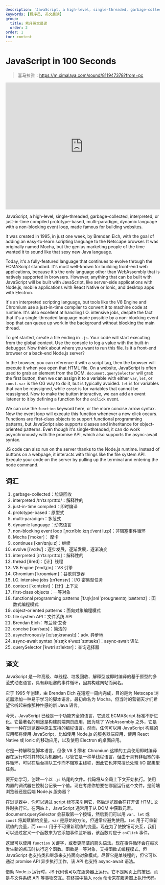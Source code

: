 ```yaml
---
description: 'JavaScript, a high-level, single-threaded, garbage-collected, interpreted, or just-in-time compiled prototype-based, multi-paradigm, dynamic language with a non-blocking event loop, made famous for building websites.'
keywords: [程序员, 英文晨读]
group:
  title: 紫升英文晨读
  order: 2
order: 1
toc: content
---
```

# JavaScript in 100 Seconds

> 喜马拉雅：https://m.ximalaya.com/sound/811947378?from=pc

<iframe width="100%" height="415" src="https://www.youtube.com/embed/DHjqpvDnNGE?si=zNoou0SS0TexPPA1" title="YouTube video player" frameborder="0" allow="accelerometer; autoplay; clipboard-write; encrypted-media; gyroscope; picture-in-picture; web-share" referrerpolicy="strict-origin-when-cross-origin" allowfullscreen></iframe>

JavaScript, a high-level, single-threaded, garbage-collected, interpreted, or just-in-time compiled prototype-based, multi-paradigm, dynamic language with a non-blocking event loop, made famous for building websites.

It was created in 1995, in just one week, by Brendan Eich, with the goal of adding an easy-to-learn scripting language to the Netscape browser. It was originally named Mocha, but the genius marketing people of the time wanted it to sound like that sexy new Java language.

Today, it's a fully-featured language that continues to evolve through the ECMAScript standard. It's most well-known for building front-end web applications, because it's the only language other than WebAssembly that is natively supported in browsers. However, anything that can be built with JavaScript will be built with JavaScript, like server-side applications with Node.js, mobile applications with React Native or Ionic, and desktop apps with Electron.

It's an interpreted scripting language, but tools like the V8 Engine and Chromium use a just-in-time compiler to convert it to machine code at runtime. It's also excellent at handling I.O. intensive jobs, despite the fact that it's a single-threaded language made possible by a non-blocking event loop that can queue up work in the background without blocking the main thread.

To get started, create a file ending in `.js`. Your code will start executing from the global context. Use the console to log a value with the built-in debugger. Now think about where you want to run this file. Is it a front-end browser or a back-end Node.js server?

In the browser, you can reference it with a script tag, then the browser will execute it when you open that HTML file. On a website, JavaScript is often used to grab an element from the DOM. `document.querySelector` will grab the first button, then we can assign it to a variable with either `var`, `let`, or `const`. `var` is the OG way to do it, but is typically avoided. `let` is for variables that can be reassigned, while `const` is for variables that cannot be reassigned. Now to make the button interactive, we can add an event listener to it by defining a function for the `onClick` event.

We can use the `function` keyword here, or the more concise arrow syntax. Now the event loop will execute this function whenever a new click occurs. Functions are first-class objects to support functional programming patterns, but JavaScript also supports classes and inheritance for object-oriented patterns. Even though it's single-threaded, it can do work asynchronously with the promise API, which also supports the async-await syntax.

JS code can also run on the server thanks to the Node.js runtime. Instead of buttons on a webpage, it interacts with things like the file system API. Execute your code on the server by pulling up the terminal and entering the node command.

## 词汇

1. garbage-collected：垃圾回收
2. interpreted /ɪnˈtɜːrprɪtɪd/：解释性的
3. just-in-time compiled：即时编译
4. prototype-based：原型式
5. multi-paradigm：多范式
6. dynamic language：动态语言
7. non-blocking event loop [ˌnɑːnˈblɑːkɪŋ ɪˈvent luːp]：非阻塞事件循环
8. Mocha [ˈmokər]： 摩卡
9. continues [kənˈtɪnjuːz]：继续
10. evolve [iˈvɑːlv/]：逐步发展，逐渐发展，逐渐演变
11. interpreted [ɪnˈtɜːrprɪtɪd]：解释性的
12. thread [θred]：【计】线程
13. V8 Engine [ˈendʒɪn]：V8 引擎
14. Chromium [ˈkroʊmiəm]：谷歌浏览器
15. I.O. intensive jobs [ɪnˈtensɪv]：I/O 密集型任务
16. context [ˈkɑntɛkst]：【计】上下文
17. first-class objects：一等对象
18. functional programming patterns [ˈfʌŋkʃənl ˈproʊɡræmɪŋ ˈpætərnz]：函数式编程模式
19. object-oriented patterns：面向对象编程模式
20. file system API：文件系统 API
21. Brendan Eich：布兰登·艾奇
22. concise [kənˈsaɪs]：简洁的
23. asynchronously [eɪˈsɪŋkrənəslɪ]：adv. 异步地
24. async-await syntax [əˈsɪŋk əˈweɪt ˈsɪntæks]：async-await 语法
25. querySelector [ˈkwɪri sɪˈlektər]：查询选择器

## 译文

JavaScript 是一种高级、单线程、垃圾回收、解释型或即时编译的基于原型的多范式动态语言，具有非阻塞的事件循环，因其构建网站而闻名。

它于 1995 年创建，由 Brendan Eich 在短短一周内完成，目的是为 Netscape 浏览器添加一种易于学习的脚本语言。最初命名为 Mocha，但当时的营销天才们希望它听起来像那种性感的新 Java 语言。

今天，JavaScript 已经是一个功能齐全的语言，它通过 ECMAScript 标准不断进化。它最著名的用途是构建前端网页应用，因为除了 WebAssembly 之外，它是唯一一种在浏览器中原生支持的编程语言。然而，任何可以用 JavaScript 构建的应用都将使用 JavaScript，比如使用 Node.js 的服务器端应用，使用 React Native 或 Ionic 的移动应用，以及使用 Electron 的桌面应用。

它是一种解释型脚本语言，但像 V8 引擎和 Chromium 这样的工具使用即时编译器在运行时将其转换为机器码。尽管它是一种单线程语言，但由于具有非阻塞的事件循环，可以在后台排队工作而不阻塞主线程，因此它也非常擅长处理 I/O 密集型任务。

要开始学习，创建一个以 `.js` 结尾的文件。代码将从全局上下文开始执行。使用内置的调试器在控制台记录一个值。现在考虑你想要在哪里运行这个文件。是前端浏览器还是后端 Node.js 服务器？

在浏览器中，你可以通过 script 标签来引用它，然后浏览器会在打开该 HTML 文件时执行它。在网站上，JavaScript 通常用于从 DOM 中获取元素。 document.querySelector 会获取第一个按钮，然后我们可以用 `var`、`let` 或 `const` 将其赋值给变量。`var` 是原始的方法，但通常应避免使用。`let` 用于可重新赋值的变量，而 `const` 用于不可重新赋值的变量。现在为了使按钮可交互，我们可以通过定义一个函数来为它添加事件监听器，该函数对应于 `onClick` 事件。

这里可以使用 `function` 关键字，或者更简洁的箭头语法。现在事件循环会在每次发生新的点击时执行这个函数。函数是一等对象，支持函数式编程模式，但 JavaScript 也支持类和继承来支持面向对象模式。尽管它是单线程的，但它可以通过 promise API 异步执行工作，该 API 也支持 async-await 语法。

借助 Node.js 运行时，JS 代码也可以在服务器上运行。它不是网页上的按钮，而是与文件系统 API 等事物交互。在终端中输入 `node` 命令来在服务器上执行代码。
